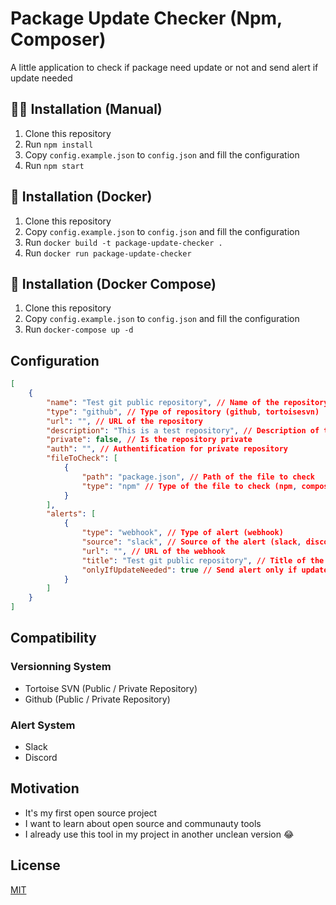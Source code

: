 # Package Update Checker (Npm, Composer)
A little application to check if package need update or not and send alert if update needed

## 💪🏻 Installation (Manual)
1. Clone this repository
2. Run `npm install`
3. Copy `config.example.json` to `config.json` and fill the configuration
4. Run `npm start`

## 🐳 Installation (Docker)
1. Clone this repository
2. Copy `config.example.json` to `config.json` and fill the configuration
3. Run `docker build -t package-update-checker .`
4. Run `docker run package-update-checker`

## 🐳 Installation (Docker Compose)
1. Clone this repository
2. Copy `config.example.json` to `config.json` and fill the configuration
3. Run `docker-compose up -d`

## Configuration
```json
[
	{
		"name": "Test git public repository", // Name of the repository
		"type": "github", // Type of repository (github, tortoisesvn)
		"url": "", // URL of the repository
		"description": "This is a test repository", // Description of the repository
		"private": false, // Is the repository private
		"auth": "", // Authentification for private repository
		"fileToCheck": [
			{
				"path": "package.json", // Path of the file to check
				"type": "npm" // Type of the file to check (npm, composer)
			}
		],
		"alerts": [
			{
				"type": "webhook", // Type of alert (webhook)
				"source": "slack", // Source of the alert (slack, discord)
				"url": "", // URL of the webhook
				"title": "Test git public repository", // Title of the alert
				"onlyIfUpdateNeeded": true // Send alert only if update needed
			}
		]
	}
]
```

## Compatibility

### Versionning System
- Tortoise SVN (Public / Private Repository)
- Github (Public / Private Repository)

### Alert System
- Slack
- Discord

## Motivation

- It's my first open source project
- I want to learn about open source and communauty tools
- I already use this tool in my project in another unclean version 😂

## License
[MIT](LICENSE)